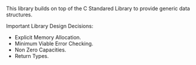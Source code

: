 This library builds on top of the C Standared Library to provide generic data structures.

Important Library Design Decisions:
- Explicit Memory Allocation.
- Minimum Viable Error Checking.
- Non Zero Capacities.
- Return Types.

